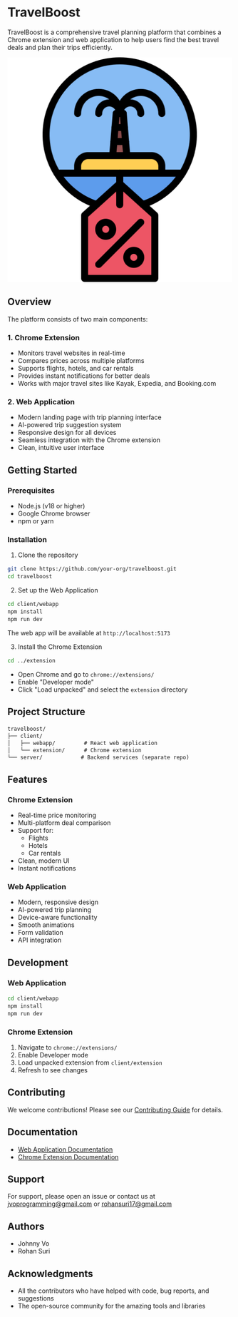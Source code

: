 # TravelBoost

TravelBoost is a comprehensive travel planning platform that combines a Chrome extension and web application to help users find the best travel deals and plan their trips efficiently.

![TravelBoost Logo](/client/assets/icon512.png)

## Overview

The platform consists of two main components:

### 1. Chrome Extension
- Monitors travel websites in real-time
- Compares prices across multiple platforms
- Supports flights, hotels, and car rentals
- Provides instant notifications for better deals
- Works with major travel sites like Kayak, Expedia, and Booking.com

### 2. Web Application
- Modern landing page with trip planning interface
- AI-powered trip suggestion system
- Responsive design for all devices
- Seamless integration with the Chrome extension
- Clean, intuitive user interface

## Getting Started

### Prerequisites
- Node.js (v18 or higher)
- Google Chrome browser
- npm or yarn

### Installation

1. Clone the repository
```bash
git clone https://github.com/your-org/travelboost.git
cd travelboost
```

2. Set up the Web Application
```bash
cd client/webapp
npm install
npm run dev
```
The web app will be available at `http://localhost:5173`

3. Install the Chrome Extension
```bash
cd ../extension
```
- Open Chrome and go to `chrome://extensions/`
- Enable "Developer mode"
- Click "Load unpacked" and select the `extension` directory

## Project Structure
```
travelboost/
├── client/
│   ├── webapp/         # React web application
│   └── extension/      # Chrome extension
└── server/            # Backend services (separate repo)
```

## Features

### Chrome Extension
- Real-time price monitoring
- Multi-platform deal comparison
- Support for:
  - Flights
  - Hotels
  - Car rentals
- Clean, modern UI
- Instant notifications

### Web Application
- Modern, responsive design
- AI-powered trip planning
- Device-aware functionality
- Smooth animations
- Form validation
- API integration

## Development

### Web Application
```bash
cd client/webapp
npm install
npm run dev
```

### Chrome Extension
1. Navigate to `chrome://extensions/`
2. Enable Developer mode
3. Load unpacked extension from `client/extension`
4. Refresh to see changes

## Contributing
We welcome contributions! Please see our [Contributing Guide](CONTRIBUTING.md) for details.

## Documentation
- [Web Application Documentation](client/webapp/DOCUMENTATION.md)
- [Chrome Extension Documentation](client/extension/DOCUMENTATION.md)

## Support
For support, please open an issue or contact us at jvoprogramming@gmail.com or rohansuri17@gmail.com

## Authors
- Johnny Vo
- Rohan Suri

## Acknowledgments
- All the contributors who have helped with code, bug reports, and suggestions
- The open-source community for the amazing tools and libraries